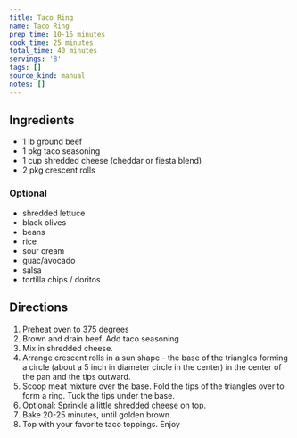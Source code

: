 ```yaml
---
title: Taco Ring
name: Taco Ring
prep_time: 10-15 minutes
cook_time: 25 minutes
total_time: 40 minutes
servings: '8'
tags: []
source_kind: manual
notes: []
---
```


## Ingredients
- 1 lb ground beef
- 1 pkg taco seasoning
- 1 cup shredded cheese (cheddar or fiesta blend)
- 2 pkg crescent rolls

### Optional 
- shredded lettuce
- black olives
- beans
- rice
- sour cream
- guac/avocado
- salsa
- tortilla chips / doritos


## Directions
1. Preheat oven to 375 degrees
2. Brown and drain beef. Add taco seasoning
3. Mix in shredded cheese. 
4. Arrange crescent rolls in a sun shape - the base of the triangles forming a circle (about a 5 inch in diameter circle in the center) in the center of the pan and the tips outward. 
5. Scoop meat mixture over the base. Fold the tips of the triangles over to form a ring. Tuck the tips under the base. 
6. Optional: Sprinkle a little shredded cheese on top. 
7. Bake 20-25 minutes, until golden brown. 
8. Top with your favorite taco toppings. Enjoy
